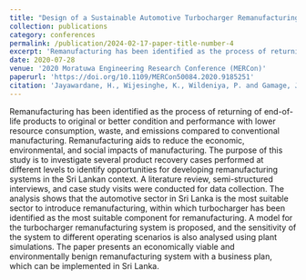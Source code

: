 ```yaml
---
title: "Design of a Sustainable Automotive Turbocharger Remanufacturing System"
collection: publications
category: conferences
permalink: /publication/2024-02-17-paper-title-number-4
excerpt: 'Remanufacturing has been identified as the process of returning of end-of-life products to original or better condition and performance with lower resource consumption, waste, and emissions compared to conventional manufacturing. Remanufacturing aids to reduce the economic, environmental, and social impacts of manufacturing. The purpose of this study is to investigate several product recovery cases performed at different levels to identify opportunities for developing remanufacturing systems in the Sri Lankan context. A literature review, semi-structured interviews, and case study visits were conducted for data collection. The analysis shows that the automotive sector in Sri Lanka is the most suitable sector to introduce remanufacturing, within which turbocharger has been identified as the most suitable component for remanufacturing. A model for the turbocharger remanufacturing system is proposed, and the sensitivity of the system to different operating scenarios is also analysed using plant simulations. The paper presents an economically viable and environmentally benign remanufacturing system with a business plan, which can be implemented in Sri Lanka.'
date: 2020-07-28
venue: '2020 Moratuwa Engineering Research Conference (MERCon)'
paperurl: 'https://doi.org/10.1109/MERCon50084.2020.9185251'
citation: 'Jayawardane, H., Wijesinghe, K., Wildeniya, P. and Gamage, J.R., 2020, July. Design of a sustainable automotive turbocharger remanufacturing system. In 2020 Moratuwa Engineering Research Conference (MERCon) (pp. 608-613). IEEE.'
---
```


Remanufacturing has been identified as the process of returning of end-of-life products to original or better condition and performance with lower resource consumption, waste, and emissions compared to conventional manufacturing. Remanufacturing aids to reduce the economic, environmental, and social impacts of manufacturing. The purpose of this study is to investigate several product recovery cases performed at different levels to identify opportunities for developing remanufacturing systems in the Sri Lankan context. A literature review, semi-structured interviews, and case study visits were conducted for data collection. The analysis shows that the automotive sector in Sri Lanka is the most suitable sector to introduce remanufacturing, within which turbocharger has been identified as the most suitable component for remanufacturing. A model for the turbocharger remanufacturing system is proposed, and the sensitivity of the system to different operating scenarios is also analysed using plant simulations. The paper presents an economically viable and environmentally benign remanufacturing system with a business plan, which can be implemented in Sri Lanka.

